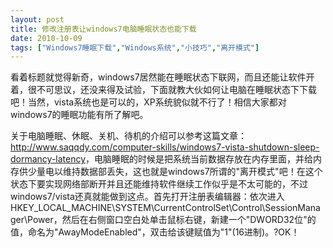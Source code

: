 ```yaml
---
layout: post
title: 修改注册表让windows7电脑睡眠状态也能下载		
date: 2010-10-09
tags: ["Windows7睡眠下载","Windows系统","小技巧","离开模式"]
---
```


看着标题就觉得新奇，windows7居然能在睡眠状态下联网，而且还能让软件开着，很不可思议，还没来得及试验，下面就教大伙如何让电脑在睡眠状态下下载吧！当然，vista系统也是可以的，XP系统貌似就不行了！相信大家都对windows7的睡眠功能有所了解吧。

关于电脑睡眠、休眠、关机、待机的介绍可以参考这篇文章：<a href="http://www.saqqdy.com/computer-skills/windows7-vista-shutdown-sleep-dormancy-latency">http://www.saqqdy.com/computer-skills/windows7-vista-shutdown-sleep-dormancy-latency</a>，电脑睡眠的时候是把系统当前数据存放在内存里面，并给内存供少量电以维持数据部丢失，这也就是windows7所谓的"离开模式"吧！在这个状态下要实现网络部断开并且还能维持软件继续工作似乎是不太可能的，不过windows7/vista还真就能做到这点。首先打开注册表编辑器：依次进入HKEY_LOCAL_MACHINE\SYSTEM\CurrentControlSet\Control\SessionManager\Power，然后在右侧窗口空白处单击鼠标右键，新建一个"DWORD32位"的值，命名为"AwayModeEnabled"，双击给该键赋值为"1"(16进制)。?OK！		